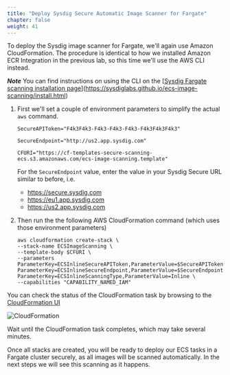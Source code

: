 ```yaml
---
title: "Deploy Sysdig Secure Automatic Image Scanner for Fargate"
chapter: false
weight: 41
---
```


To deploy the Sysdig image scanner for Fargate, we'll again use Amazon CloudFormation.  The procedure is identical to how we installed Amazon ECR Integration in the previous lab, so this time we'll use the AWS CLI instead.

***Note*** You can find instructions on using the CLI on the [[Sysdig Fargate scanning installation page](https://sysdiglabs.github.io/ecs-image-scanning/install.html)](https://sysdiglabs.github.io/ecs-image-scanning/install.html)


1. First we'll set a couple of environment parameters to simplify the actual `aws` command.  

    ```
    SecureAPIToken="F4k3F4k3-F4k3-F4k3-F4k3-F4k3F4k3F4k3"

    SecureEndpoint="http://us2.app.sysdig.com"

    CFURI="https://cf-templates-secure-scanning-ecs.s3.amazonaws.com/ecs-image-scanning.template"
    ```
    For the `SecureEndpoint` value, enter the value in your Sysdig Secure URL similar to before, i.e.

    - https://secure.sysdig.com
    - https://eu1.app.sysdig.com
    - https://us2.app.sysdig.com


2. Then run the the following AWS CloudFormation command (which uses those environment parameters)

    ```
    aws cloudformation create-stack \
    --stack-name ECSImageScanning \
    --template-body $CFURI \
    --parameters ParameterKey=ECSInlineSecureAPIToken,ParameterValue=$SecureAPIToken  ParameterKey=ECSInlineSecureEndpoint,ParameterValue=$SecureEndpoint ParameterKey=ECSInlineScanningType,ParameterValue=Inline \
    --capabilities "CAPABILITY_NAMED_IAM"
    ```

    <!-- ```
    aws cloudformation create-stack \
    --stack-name ECSImageScanning \
    --template-body $CFURI \
    --parameters ParameterKey=SysdigSecureAPIToken,ParameterValue=$SecureAPIToken  ParameterKey=SysdigSecureEndpoint,ParameterValue=$SecureEndpoint ParameterKey=ECSInlineScanningType,ParameterValue=Inline \
    --capabilities "CAPABILITY_NAMED_IAM"
    ``` -->


You can check the status of the CloudFormation task by browsing to the [CloudFormation UI](https://console.aws.amazon.com/cloudformation/)

![CloudFormation](/images/40_module_2/image3.png)

Wait until the CloudFormation task completes, which may take several minutes.

Once all stacks are created, you will be ready to deploy our ECS tasks in a Fargate cluster securely, as all images will be scanned automatically.  In the next steps we will see this scanning as it happens.
